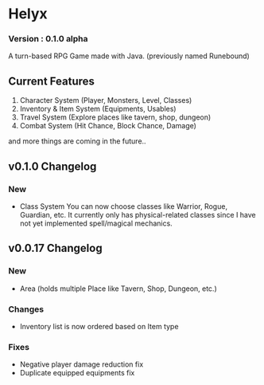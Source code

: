 # Helyx
### Version : 0.1.0 alpha

A turn-based RPG Game made with Java. (previously named Runebound)

## Current Features
1. Character System (Player, Monsters, Level, Classes)
2. Inventory & Item System (Equipments, Usables)
3. Travel System (Explore places like tavern, shop, dungeon)
4. Combat System (Hit Chance, Block Chance, Damage)
   
and more things are coming in the future..

## v0.1.0 Changelog
### New
- Class System 
You can now choose classes like Warrior, Rogue, Guardian, etc. It currently only has physical-related classes since I have not yet implemented spell/magical mechanics.

## v0.0.17 Changelog
### New
- Area (holds multiple Place like Tavern, Shop, Dungeon, etc.)
### Changes
- Inventory list is now ordered based on Item type
### Fixes
- Negative player damage reduction fix
- Duplicate equipped equipments fix



